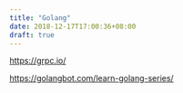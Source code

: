 ```yaml
---
title: "Golang"
date: 2018-12-17T17:00:36+08:00
draft: true
---
```


https://grpc.io/

https://golangbot.com/learn-golang-series/